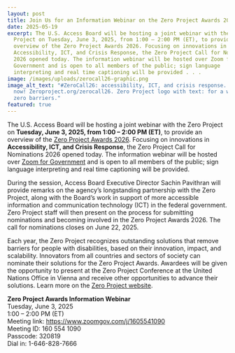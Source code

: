 ```yaml
---
layout: post
title: Join Us for an Information Webinar on the Zero Project Awards 2026
date: 2025-05-19
excerpt: The U.S. Access Board will be hosting a joint webinar with the Zero
  Project on Tuesday, June 3, 2025, from 1:00 – 2:00 PM (ET), to provide an
  overview of the Zero Project Awards 2026. Focusing on innovations in
  Accessibility, ICT, and Crisis Response, the Zero Project Call for Nominations
  2026 opened today. The information webinar will be hosted over Zoom for
  Government and is open to all members of the public; sign language
  interpreting and real time captioning will be provided . . .
image: /images/uploads/zerocall26-graphic.png
image_alt_text: "#ZeroCall26: accessibility, ICT, and crisis response. Nominate
  now! Zeroproject.org/zerocall26. Zero Project logo with text: for a world with
  zero barriers."
featured: true
---
```

The U.S. Access Board will be hosting a joint webinar with the Zero Project on **Tuesday, June 3, 2025, from 1:00 – 2:00 PM (ET)**, to provide an overview of the [Zero Project Awards 2026](https://zeroproject.org/research/zero-project-call-for-nominations-2026). Focusing on innovations in **Accessibility, ICT, and Crisis Response**, the Zero Project Call for Nominations 2026 opened today. The information webinar will be hosted over [Zoom for Government](https://www.zoomgov.com/j/1605541090) and is open to all members of the public; sign language interpreting and real time captioning will be provided.

During the session, Access Board Executive Director Sachin Pavithran will provide remarks on the agency’s longstanding partnership with the Zero Project, along with the Board’s work in support of more accessible information and communication technology (ICT) in the federal government. Zero Project staff will then present on the process for submitting nominations and becoming involved in the Zero Project Awards 2026. The call for nominations closes on June 22, 2025.

Each year, the Zero Project recognizes outstanding solutions that remove barriers for people with disabilities, based on their innovation, impact, and scalability. Innovators from all countries and sectors of society can nominate their solutions for the Zero Project Awards. Awardees will be given the opportunity to present at the Zero Project Conference at the United Nations Office in Vienna and receive other opportunities to advance their solutions. Learn more on the [Zero Project website](https://zeroproject.org/).

**Zero Project Awards Information Webinar**\
Tuesday, June 3, 2025\
1:00 – 2:00 PM (ET)\
Meeting link: <https://www.zoomgov.com/j/1605541090>\
Meeting ID: 160 554 1090\
Passcode: 320819\
Dial in: 1-646-828-7666